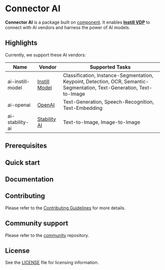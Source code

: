 # Connector AI

**Connector AI** is a package built on [component](https://github.com/instill-ai/component). It enables [**Instill VDP**](https://github.com/instill-ai/vdp) to connect with AI vendors and harness the power of AI models.

## Highlights
Currently, we support these AI vendors:

| Name           | Vendor        | Supported Tasks |
|----------------|---------------|-----------------|
| ai-instill-model | [Instill Model](https://instill.tech/) |  Classification, Instance-Segmentation, Keypoint, Detection, OCR, Semantic-Segmentation, Text-Generation, Text-to-Image|
| ai-openai      | [OpenAI](https://openai.com) | Text-Generation, Speech-Recognition, Text-Embedding
| ai-stability-ai | [Stability AI](https://stability.ai/) | Text-to-Image, Image-to-Image |

## Prerequisites

## Quick start

## Documentation

## Contributing

Please refer to the [Contributing Guidelines](./.github/CONTRIBUTING.md) for more details.

## Community support

Please refer to the [community](https://github.com/instill-ai/community) repository.

## License

See the [LICENSE](./LICENSE) file for licensing information.
